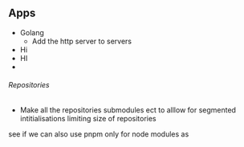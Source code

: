 ## Apps

- Golang
  - Add the http server to servers
- Hi
- HI
- 

###### Repositories

- Make all the repositories submodules ect to alllow for segmented intitialisations limiting size of repositories

see if we can also use pnpm only for node modules as
